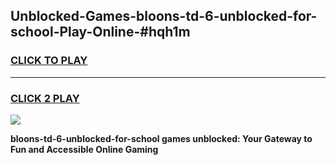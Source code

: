 
## Unblocked-Games-bloons-td-6-unblocked-for-school-Play-Online-#hqh1m
<h3>
<a href="https://premium.freeplayer.one?title=bloons-td-6-unblocked-for-school&ref=27F">CLICK TO PLAY</a></h3>
<hr>

<h3>
<a href="https://premium.freeplayer.one?title=bloons-td-6-unblocked-for-school&ref=27F">CLICK 2 PLAY</a>
  
</h3>

<a href="https://premium.freeplayer.one?title=bloons-td-6-unblocked-for-school&ref=27F"><img src="https://clearcache.store/games.png"></a>


**bloons-td-6-unblocked-for-school games unblocked: Your Gateway to Fun and Accessible Online Gaming**
